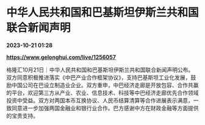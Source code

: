 # 中华人民共和国和巴基斯坦伊斯兰共和国联合新闻声明

**2023-10-21 01:28**

**https://www.gelonghui.com/live/1256057**

格隆汇10月21日｜中华人民共和国和巴基斯坦伊斯兰共和国联合新闻声明公布。双方同意积极推进落实《中巴产业合作框架协议》，支持巴基斯坦工业化发展，鼓励中国公司在巴设立制造业企业。双方重申，中巴经济走廊是开放包容、合作共赢的平台，欢迎第三方从产业、农业、信息技术、科技等中巴经济走廊优先合作领域投资中受益。双方对两国本币互换协议、人民币结算清算等合作进展表示满意，一致同意进一步加强两国金融业和银行业合作。巴方感谢中方在财政金融等方面提供的宝贵支持。